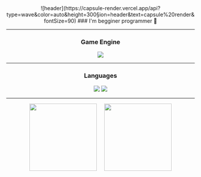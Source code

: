 <div align="center">   
![header](https://capsule-render.vercel.app/api?type=wave&color=auto&height=300&section=header&text=capsule%20render&fontSize=90)
### I'm begginer programmer 👋

---
### Game Engine
<img src="https://img.shields.io/badge/Unity-222324?style=for-the-badge&logo=unity&logoColor=white">

---
### Languages
<img src="https://img.shields.io/badge/Csharp-222324?style=for-the-badge&logo=csharp&logoColor=white"> <img src="https://img.shields.io/badge/C++-222324?style=for-the-badge&logo=cplusplus&logoColor=white">

---


<div style="display: flex; justify-content: center; gap: 20px;">
  <img src="https://github-readme-stats.vercel.app/api?username=marshmar&show_icons=true&theme=radical" height="180"/>
  <img src="https://github-readme-stats.vercel.app/api/top-langs/?username=marshmar&layout=compact&theme=radical" height="180"/>
</div>

</div>
<!--
**marshmar/marshmar** is a ✨ _special_ ✨ repository because its `README.md` (this file) appears on your GitHub profile.

Here are some ideas to get you started:

- 🔭 I’m currently working on ...
- 🌱 I’m currently learning ...
- 👯 I’m looking to collaborate on ...
- 🤔 I’m looking for help with ...
- 💬 Ask me about ...
- 📫 How to reach me: ...
- 😄 Pronouns: ...
- ⚡ Fun fact: ...
-->
